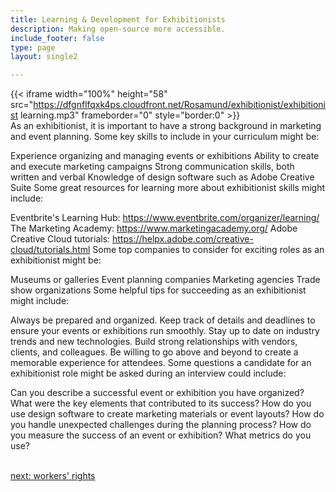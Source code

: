 ```yaml
---
title: Learning & Development for Exhibitionists
description: Making open-source more accessible.
include_footer: false
type: page
layout: single2

---
```


{{< iframe width="100%" height="58" src="https://dfgnflfqxk4ps.cloudfront.net/Rosamund/exhibitionist/exhibitionist learning.mp3" frameborder="0" style="border:0" >}}<br>
As an exhibitionist, it is important to have a strong background in marketing and event planning. Some key skills to include in your curriculum might be:

Experience organizing and managing events or exhibitions
Ability to create and execute marketing campaigns
Strong communication skills, both written and verbal
Knowledge of design software such as Adobe Creative Suite
Some great resources for learning more about exhibitionist skills might include:

Eventbrite's Learning Hub: https://www.eventbrite.com/organizer/learning/
The Marketing Academy: https://www.marketingacademy.org/
Adobe Creative Cloud tutorials: https://helpx.adobe.com/creative-cloud/tutorials.html
Some top companies to consider for exciting roles as an exhibitionist might be:

Museums or galleries
Event planning companies
Marketing agencies
Trade show organizations
Some helpful tips for succeeding as an exhibitionist might include:

Always be prepared and organized. Keep track of details and deadlines to ensure your events or exhibitions run smoothly.
Stay up to date on industry trends and new technologies.
Build strong relationships with vendors, clients, and colleagues.
Be willing to go above and beyond to create a memorable experience for attendees.
Some questions a candidate for an exhibitionist role might be asked during an interview could include:

Can you describe a successful event or exhibition you have organized? What were the key elements that contributed to its success?
How do you use design software to create marketing materials or event layouts?
How do you handle unexpected challenges during the planning process?
How do you measure the success of an event or exhibition? What metrics do you use?

<br>
<a href="https://workdojos.com/exhibitionist/rights">next: workers' rights</a>
</p>